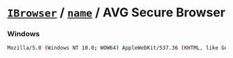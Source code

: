 # [`IBrowser`](/api/main/get-browser.md) / [`name`](../name.md) / AVG Secure Browser

### Windows

```sh
Mozilla/5.0 (Windows NT 10.0; WOW64) AppleWebKit/537.36 (KHTML, like Gecko) Chrome/72.0.3626.121 Safari/537.36 AVG/72.0.719.123
```